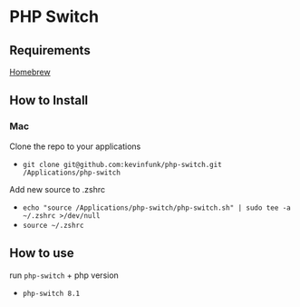# PHP Switch
## Requirements
[Homebrew](https://brew.sh/)

## How to Install
### Mac
Clone the repo to your applications
- `git clone git@github.com:kevinfunk/php-switch.git /Applications/php-switch`

Add new source to .zshrc
- `echo "source /Applications/php-switch/php-switch.sh" | sudo tee -a ~/.zshrc >/dev/null`
- `source ~/.zshrc`

## How to use
run `php-switch` + php version
- `php-switch 8.1`
